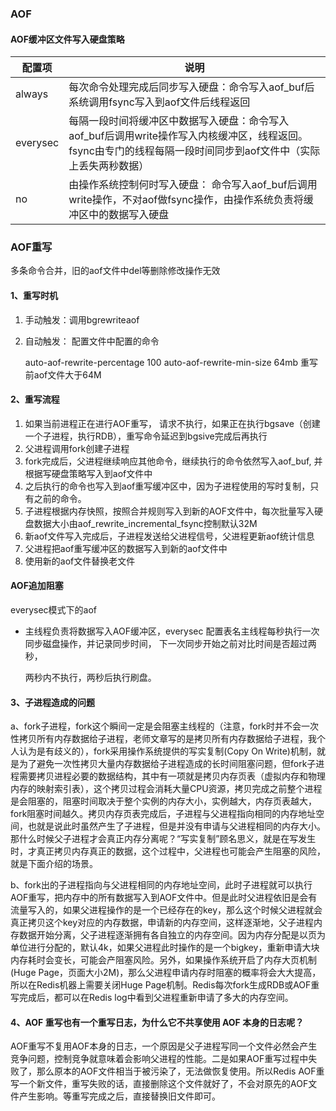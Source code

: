 ### AOF

#### AOF缓冲区文件写入硬盘策略

| 配置项   | 说明                                                         |
| -------- | ------------------------------------------------------------ |
| always   | 每次命令处理完成后同步写入硬盘：命令写入aof_buf后系统调用fsync写入到aof文件后线程返回 |
| everysec | 每隔一段时间将缓冲区中数据写入硬盘：命令写入aof_buf后调用write操作写入内核缓冲区，线程返回。fsync由专门的线程每隔一段时间同步到aof文件中（实际上丢失两秒数据） |
| no       | 由操作系统控制何时写入硬盘： 命令写入aof_buf后调用write操作，不对aof做fsync操作，由操作系统负责将缓冲区中的数据写入硬盘 |



### AOF重写

多条命令合并，旧的aof文件中del等删除修改操作无效 

#### 1、重写时机

1. 手动触发：调用bgrewriteaof

2. 自动触发： 配置文件中配置的命令

   auto-aof-rewrite-percentage 100 
   auto-aof-rewrite-min-size 64mb   重写前aof文件大于64M

#### 2、重写流程

1. 如果当前进程正在进行AOF重写， 请求不执行，如果正在执行bgsave（创建一个子进程，执行RDB），重写命令延迟到bgsive完成后再执行
2. 父进程调用fork创建子进程
3. fork完成后，父进程继续响应其他命令，继续执行的命令依然写入aof_buf, 并根据写硬盘策略写入到aof文件中
4. 之后执行的命令也写入到aof重写缓冲区中，因为子进程使用的写时复制，只有之前的命令。
5. 子进程根据内存快照，按照合并规则写入到新的AOF文件中，每次批量写入硬盘数据大小由aof_rewrite_incremental_fsync控制默认32M
6. 新aof文件写入完成后，子进程发送给父进程信号，父进程更新aof统计信息
7. 父进程把aof重写缓冲区的数据写入到新的aof文件中
8. 使用新的aof文件替换老文件

#### AOF追加阻塞

everysec模式下的aof

- 主线程负责将数据写入AOF缓冲区，everysec 配置表名主线程每秒执行一次同步磁盘操作，并记录同步时间， 下一次同步开始之前对比时间是否超过两秒，

  两秒内不执行，两秒后执行刷盘。

#### 3、子进程造成的问题

a、fork子进程，fork这个瞬间一定是会阻塞主线程的（注意，fork时并不会一次性拷贝所有内存数据给子进程，老师文章写的是拷贝所有内存数据给子进程，我个人认为是有歧义的），fork采用操作系统提供的写实复制(Copy On Write)机制，就是为了避免一次性拷贝大量内存数据给子进程造成的长时间阻塞问题，但fork子进程需要拷贝进程必要的数据结构，其中有一项就是拷贝内存页表（虚拟内存和物理内存的映射索引表），这个拷贝过程会消耗大量CPU资源，拷贝完成之前整个进程是会阻塞的，阻塞时间取决于整个实例的内存大小，实例越大，内存页表越大，fork阻塞时间越久。拷贝内存页表完成后，子进程与父进程指向相同的内存地址空间，也就是说此时虽然产生了子进程，但是并没有申请与父进程相同的内存大小。那什么时候父子进程才会真正内存分离呢？“写实复制”顾名思义，就是在写发生时，才真正拷贝内存真正的数据，这个过程中，父进程也可能会产生阻塞的风险，就是下面介绍的场景。

b、fork出的子进程指向与父进程相同的内存地址空间，此时子进程就可以执行AOF重写，把内存中的所有数据写入到AOF文件中。但是此时父进程依旧是会有流量写入的，如果父进程操作的是一个已经存在的key，那么这个时候父进程就会真正拷贝这个key对应的内存数据，申请新的内存空间，这样逐渐地，父子进程内存数据开始分离，父子进程逐渐拥有各自独立的内存空间。因为内存分配是以页为单位进行分配的，默认4k，如果父进程此时操作的是一个bigkey，重新申请大块内存耗时会变长，可能会产阻塞风险。另外，如果操作系统开启了内存大页机制(Huge Page，页面大小2M)，那么父进程申请内存时阻塞的概率将会大大提高，所以在Redis机器上需要关闭Huge Page机制。Redis每次fork生成RDB或AOF重写完成后，都可以在Redis log中看到父进程重新申请了多大的内存空间。

#### 4、AOF 重写也有一个重写日志，为什么它不共享使用 AOF 本身的日志呢？

AOF重写不复用AOF本身的日志，一个原因是父子进程写同一个文件必然会产生竞争问题，控制竞争就意味着会影响父进程的性能。二是如果AOF重写过程中失败了，那么原本的AOF文件相当于被污染了，无法做恢复使用。所以Redis AOF重写一个新文件，重写失败的话，直接删除这个文件就好了，不会对原先的AOF文件产生影响。等重写完成之后，直接替换旧文件即可。









